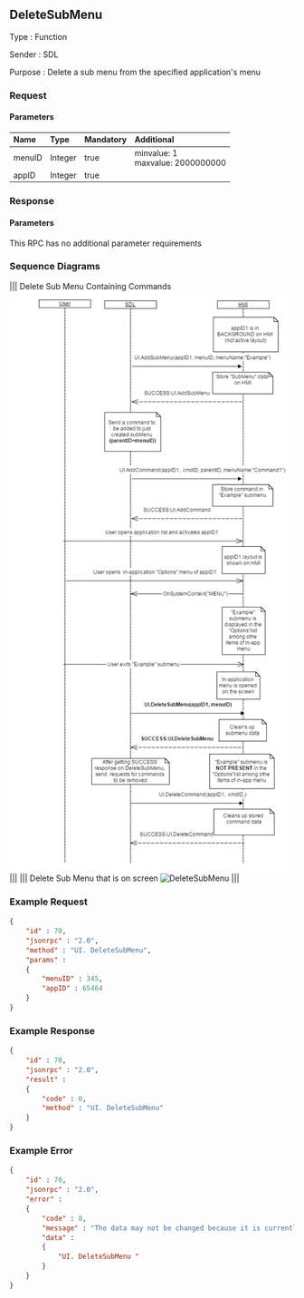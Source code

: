 ## DeleteSubMenu

Type
: Function

Sender
: SDL

Purpose
: Delete a sub menu from the specified application's menu

### Request

#### Parameters

|Name|Type|Mandatory|Additional|
|:---|:---|:--------|:---------|
|menuID|Integer|true|minvalue: 1<br>maxvalue: 2000000000|
|appID|Integer|true||

### Response

#### Parameters

This RPC has no additional parameter requirements

### Sequence Diagrams
|||
Delete Sub Menu Containing Commands
![DeleteSubMenu](./assets/DeleteSubMenuWithCommands.png)
|||
|||
Delete Sub Menu that is on screen
![DeleteSubMenu](./assets/DeleteSubMenuOnScreen.png)
|||

### Example Request

```json
{
	"id" : 70,
	"jsonrpc" : "2.0",
	"method" : "UI. DeleteSubMenu",
	"params" :
	{
		"menuID" : 345,
		"appID" : 65464
	}
}
```
### Example Response

```json
{
	"id" : 70,
	"jsonrpc" : "2.0",
	"result" :
	{
		"code" : 0,
		"method" : "UI. DeleteSubMenu"
	}
}
```

### Example Error

```json
{
	"id" : 70,
	"jsonrpc" : "2.0",
	"error" :
	{
		"code" : 8,
		"message" : "The data may not be changed because it is currently in use",
		"data" :
		{
			"UI. DeleteSubMenu "
		}
	}
}
```
